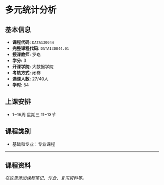 # 多元统计分析

## 基本信息

- **课程代码:** `DATA130044`
- **完整课程代码:** `DATA130044.01`
- **授课教师:** 罗珞
- **学分:** 3
- **开课学院:** 大数据学院
- **考核方式:** 闭卷
- **选课人数:** 27/40人
- **学时:** 54

## 上课安排

- 1~16周 星期三 11~13节

## 课程类别

- 基础和专业：专业课程

---

## 课程资料

*在这里添加课程笔记、作业、复习资料等。* 